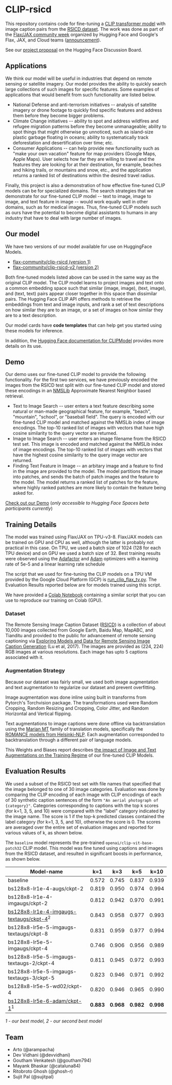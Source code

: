 # CLIP-rsicd

This repository contains code for fine-tuning a [CLIP transformer model](https://huggingface.co/transformers/model_doc/clip.html#transformers.CLIPModel) with image caption pairs from the [RSICD dataset](https://github.com/201528014227051/RSICD_optimal). The work was done as part of the [Flax/JAX community week](https://github.com/huggingface/transformers/blob/master/examples/research_projects/jax-projects/README.md#quickstart-flax-and-jax) organized by Hugging Face and Google's Flax, JAX, and Cloud teams ([announcement](https://discuss.huggingface.co/t/open-to-the-community-community-week-using-jax-flax-for-nlp-cv/7104)).

See our [project proposal](https://discuss.huggingface.co/t/fine-tune-clip-on-satellite-images-captions/7612) on the Hugging Face Discussion Board.

## Applications

We think our model will be useful in industries that depend on remote sensing or satellite imagery. Our model provides the ability to quickly search large collections of such images for specific features. Some examples of applications that would benefit from such functionality are listed below.

* National Defense and anti-terrorism initiatives -- analysis of satellite imagery or drone footage to quickly find specific features and address them before they become bigger problems.
* Climate Change initiatives -- ability to spot and address wildfires and refugee migration patterns before they become unmanageable; ability to spot things that might otherwise go unnoticed, such as island-size plastic garbage floating in oceans; ability to systematically track deforestation and desertification over time; etc.
* Consumer Applications -- can help provide new functionality such as "make your own vacation" feature for map providers (Google Maps, Apple Maps). User selects how far they are willing to travel and the features they are looking for at their destination, for example, beaches and hiking trails, or mountains and snow, etc., and the application returns a ranked list of destinations within the desired travel radius.

Finally, this project is also a demonstration of how effective fine-tuned CLIP models can be for specialized domains. The search strategies that we demonstrate for our fine-tuned CLIP model -- text to image, image to image, and text feature in image -- would work equally well in other domains, such as for medical images. Thus, fine-tuned CLIP models such as ours have the potential to become digital assistants to humans in any industry that have to deal with large number of images.

## Our model

We have two versions of our model available for use on HuggingFace Models.

* [flax-community/clip-rsicd (version 1)](https://huggingface.co/flax-community/clip-rsicd)
* [flax-community/clip-rsicd-v2 (version 2)](https://huggingface.co/flax-community/clip-rsicd-v2)

Both fine-tuned models listed above can be used in the same way as the original CLIP model. The CLIP model learns to project images and text onto a common embedding space such that similar (image, image), (text, image), and (text, text) pairs appear closer together in this space than dissimilar pairs. The Hugging Face CLIP API offers methods to retrieve the embeddings from text and image inputs, and rank a set of text descriptions on how similar they are to an image, or a set of images on how similar they are to a text description. 

Our model cards have **code templates** that can help get you started using these models for inference.

In addition, the [Hugging Face documentation for CLIPModel](https://huggingface.co/transformers/model_doc/clip.html#clipmodel) provides more details on its use.

## Demo

Our demo uses our fine-tuned CLIP model to provide the following functionality. For the first two services, we have previously encoded the images from the RSICD test split with our fine-tuned CLIP model and stored these encodings in an [NMSLib](https://github.com/nmslib/nmslib) Approximate Nearest Neighbor based retrieval.

* Text to Image Search -- user enters a text feature describing some natural or man-made geographical feature, for example, "beach", "mountain", "school", or "baseball field". The query is encoded with our fine-tuned CLIP model and matched against the NMSLib index of image encodings. The top-10 ranked list of images with vectors that have high cosine similarity to the query vector are returned.
* Image to Image Search -- user enters an image filename from the RSICD test set. This image is encoded and matched against the NMSLib index of image encodings. The top-10 ranked list of images with vectors that have the highest cosine similarity to the query image vector are returned.
* Finding Text Feature in Image -- an arbitary image and a feature to find in the image are provided to the model. The model partitions the image into patches, and sends the batch of patch images and the feature to the model. The model returns a ranked list of patches for the feature, where highly ranked patches are more likely to contain the feature being asked for.

[Check out our Demo](https://huggingface.co/spaces/sujitpal/clip-rsicd-demo) (_only accessible to Hugging Face Spaces beta participants currently_)


## Training Details

The model was trained using Flax/JAX on TPU-v3-8. Flax/JAX models can be trained on GPU and CPU as well, although the latter is probably not practical in this case. On TPU, we used a batch size of 1024 (128 for each TPU device) and on GPU we used a batch size of 32. Best training results were observed using the [Adafactor](https://arxiv.org/abs/1804.04235) and [Adam](https://arxiv.org/abs/1412.6980) optimizers with a learning rate of 5e-5 and a linear learning rate schedule

The script that we used for fine-tuning the CLIP models on a TPU VM provided by the Google Cloud Platform (GCP) is [run_clip_flax_tv.py](https://github.com/arampacha/CLIP-rsicd/blob/master/run_clip_flax_tv.py). The Evaluation Results reported below are for models trained using this script.

We have provided a [Colab Notebook](https://colab.research.google.com/github/arampacha/CLIP-rsicd/blob/master/nbs/Finetuning_CLIP_with_HF_and_jax.ipynb) containing a similar script that you can use to reproduce our training on Colab (GPU).

### Dataset

The Remote Sensing Image Caption Dataset ([RSICD](https://github.com/201528014227051/RSICD_optimal)) is a collection of about 10,000 images collected from Google Earth, Baidu Map, MapABC, and Tianditu and provided to the public for advancement of remote sensing captioning via [Exploring Models and Data for Remote Sensing Image Caption Generation](https://arxiv.org/abs/1712.07835) (Lu et al, 2017). The images are provided as (224, 224) RGB images at various resolutions. Each image has upto 5 captions associated with it.

### Augmentation Strategy

Because our dataset was fairly small, we used both image augmentation and text augmentation to regularize our dataset and prevent overfitting.

Image augmentation was done inline using built in transforms from Pytorch's Torchvision package. The transformations used were Random Cropping, Random Resizing and Cropping, Color Jitter, and Random Horizontal and Vertical flipping.

Text augmentations to image captions were done offline via backtranslation using the [Marian MT](https://huggingface.co/transformers/model_doc/marian.html) family of translation models, specifically the [ROMANCE models from Helsinki-NLP](https://huggingface.co/Helsinki-NLP/opus-mt-en-ROMANCE). Each augmentation corresponded to backtranslation through a different pair of language models.

This Weights and Biases report describes [the impact of Image and Text Augmentations on the Training Regime](https://wandb.ai/wandb/hf-flax-clip-rsicd/reports/Fine-tuning-CLIP-on-RSICD--Vmlldzo4NzMyOTg) of our fine-tuned CLIP Models.


## Evaluation Results

We used a subset of the RSICD test set with file names that specified that the image belonged to one of 30 image categories. Evaluation was done by comparing the CLIP encoding of each image with CLIP encodings of each of 30 synthetic caption sentences of the form `"An aerial photograph of {category}"`. Categories corresponding to captions with the top k scores (for k=1, 3, 5, and 10) were compared with the "label" category indicated by the image name. The score is 1 if the top-k predicted classes contained the label category (for k=1, 3, 5, and 10), otherwise the score is 0. The scores are averaged over the entire set of evaluation images and reported for various values of k, as shown below.

The `baseline` model represents the pre-trained `openai/clip-vit-base-patch32` CLIP model. This model was fine tuned using captions and images from the RSICD dataset, and resulted in significant boosts in performance, as shown below.


| Model-name                               | k=1   | k=3   | k=5   | k=10  |
| ---------------------------------------- | ----- | ----- | ----- | ----- |
| baseline                                 | 0.572 | 0.745 | 0.837 | 0.939 |
| bs128x8-lr1e-4-augs/ckpt-2               | 0.819 | 0.950 | 0.974 | 0.994 |
| bs128x8-lr1e-4-imgaugs/ckpt-2            | 0.812 | 0.942 | 0.970 | 0.991 |
| [bs128x8-lr1e-4-imgaugs-textaugs/ckpt-4](https://huggingface.co/flax-community/clip-rsicd)<sup>2</sup>   | 0.843 | 0.958 | 0.977 | 0.993 |
| bs128x8-lr5e-5-imgaugs-textaugs/ckpt-8   | 0.831 | 0.959 | 0.977 | 0.994 |
| bs128x8-lr5e-5-imgaugs/ckpt-4            | 0.746 | 0.906 | 0.956 | 0.989 |
| bs128x8-lr5e-5-imgaugs-textaugs-2/ckpt-4 | 0.811 | 0.945 | 0.972 | 0.993 |
| bs128x8-lr5e-5-imgaugs-textaugs-3/ckpt-5 | 0.823 | 0.946 | 0.971 | 0.992 |
| bs128x8-lr5e-5-wd02/ckpt-4               | 0.820 | 0.946 | 0.965 | 0.990 |
| [bs128x8-lr5e-6-adam/ckpt-1]((https://huggingface.co/flax-community/clip-rsicd-v2))<sup>1</sup> | **0.883** | **0.968** | **0.982** | **0.998** |


_1 - our best model, 2 - our second best model_

## Team

* Arto (@arampacha)
* Dev Vidhani (@devvidhani)
* Goutham Venkatesh (@goutham794)
* Mayank Bhaskar (@cataluna84)
* Ritobroto Ghosh (@ghosh-r)
* Sujit Pal (@sujitpal)


